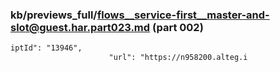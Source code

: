 ### kb/previews_full/flows__service-first__master-and-slot@guest.har.part023.md (part 002)

```md
iptId": "13946",
                      "url": "https://n958200.alteg.i
```

```
